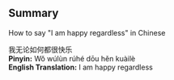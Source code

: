 ## Summary  
How to say "I am happy regardless" in Chinese  

我无论如何都很快乐  
**Pinyin:** Wǒ wúlùn rúhé dōu hěn kuàilè  
**English Translation:** I am happy regardless  